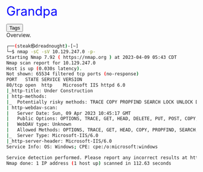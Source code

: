 <span class="centered" style="font-size: 25pt; color: blue;">Grandpa</span> 
<head>
  <link rel="stylesheet" type="text/css" href="/docs/button.css">
 </head>
 
<body>
  <!--   <button style="--clr:#EA00FF"><span>Tags</span><i></i></button> -->
  <!-- <button style="--clr:#FFF01F"><span>Tags</span><i></i></button> -->
  <!-- <button style="--clr:#7FFF00"><span>Tags</span><i></i></button> -->
  <!-- <button style="--clr:#FF5E00"><span>Tags</span><i></i></button> -->
  <button onclick="document.getElementById('tags').style.display='inline'" style="--clr:#8A2BE2"><span>Tags</span><i></i></button>

</body>
<div id="tags" style="display:none">
<span class="tag-back">ASP</span> <span class="tag-back">WebDav</span> <span class="tag-back">Outdated Software</span> <span class="tag-back">Misconfiguration</span> <span class="tag-back">Arbitrary File Upload</span> <span class="tag-back">IIS</span> <span class="tag-back">Reconnaissance</span> <span class="tag-back">Web</span>
</div>                            
<br>
Overview.  
<br>




```bash
┌──(steak㉿dreadnought)-[~]
└─$ nmap -sC -sV 10.129.247.0 -p-                                                            
Starting Nmap 7.92 ( https://nmap.org ) at 2023-04-09 05:43 CDT
Nmap scan report for 10.129.247.0
Host is up (0.030s latency).
Not shown: 65534 filtered tcp ports (no-response)
PORT   STATE SERVICE VERSION
80/tcp open  http    Microsoft IIS httpd 6.0
|_http-title: Under Construction
| http-methods: 
|_  Potentially risky methods: TRACE COPY PROPFIND SEARCH LOCK UNLOCK DELETE PUT MOVE MKCOL PROPPATCH
| http-webdav-scan: 
|   Server Date: Sun, 09 Apr 2023 10:45:17 GMT
|   Public Options: OPTIONS, TRACE, GET, HEAD, DELETE, PUT, POST, COPY, MOVE, MKCOL, PROPFIND, PROPPATCH, LOCK, UNLOCK, SEARCH
|   WebDAV type: Unknown
|   Allowed Methods: OPTIONS, TRACE, GET, HEAD, COPY, PROPFIND, SEARCH, LOCK, UNLOCK
|_  Server Type: Microsoft-IIS/6.0
|_http-server-header: Microsoft-IIS/6.0
Service Info: OS: Windows; CPE: cpe:/o:microsoft:windows

Service detection performed. Please report any incorrect results at https://nmap.org/submit/ .
Nmap done: 1 IP address (1 host up) scanned in 112.63 seconds
```
